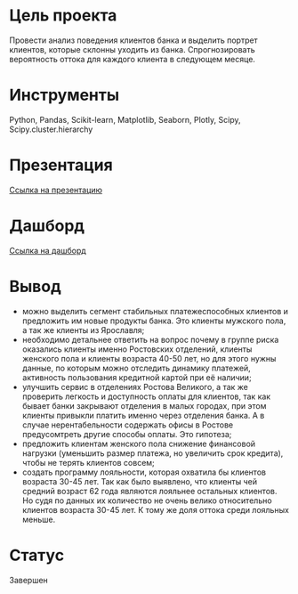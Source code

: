 # Цель проекта
Провести анализ поведения клиентов банка и выделить портрет клиентов, которые склонны уходить из банка. Спрогнозировать вероятность оттока для каждого клиента в следующем месяце.
# Инструменты
Python, Pandas, Scikit-learn, Matplotlib, Seaborn, Plotly, Scipy, Scipy.cluster.hierarchy
# Презентация
[Ссылка на презентацию](https://disk.yandex.ru/i/B98DKLckwMgAJw)
# Дашборд
[Ссылка на дашборд](https://public.tableau.com/views/_16548488211140/Dashboard1?:language=en-US&:display_count=n&:origin=viz_share_link)
# Вывод
- можно выделить сегмент стабильных платежеспособных клиентов и предложить им новые продукты банка. Это клиенты мужского пола, а так же клиенты из Ярославля;
- необходимо детальнее ответить на вопрос почему в группе риска оказались клиенты именно Ростовских отделений, клиенты женского пола и клиенты возраста 40-50 лет, но для этого нужны данные, по которым можно отследить динамику платежей, активность пользования кредитной картой при её наличии;
- улучшить сервис в отделениях Ростова Великого, а так же проверить легкость и доступность оплаты для клиентов, так как бывает банки закрывают отделения в малых городах, при этом клиенты привыкли платить именно через отделения банка. А в случае нерентабельности содержать офисы в Ростове предусомтреть другие способы оплаты. Это гипотеза;
- предложить клиентам женского пола снижение финансовой нагрузки (уменьшить размер платежа, но увеличить срок кредита), чтобы не терять клиентов совсем;
- создать программу лояльности, которая охватила бы клиентов возраста 30-45 лет. Так как было выявлено, что клиенты чей средний возраст 62 года являются лояльнее остальных клиентов. Но судя по данных их количество не очень велико относительно клиентов возраста 30-45 лет. К тому же доля оттока среди лояльных меньше.
# Статус
Завершен
